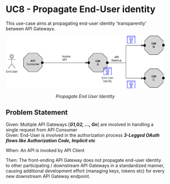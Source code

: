 # UC8 - Propagate End-User identity

This use-case aims at propagating end-user identity 'transparently' between API Gateways.

![propagate-end-user-identity](/media/propagate-end-user-identity.png)   <br>  
<p align="center">
<i>
Propagate End User Identity
<br/>
</i>


Problem Statement
-----------------

Given: Multiple API Gateways [_**G1,G2, ..., Gn**_] are involved in handling a single request from API Consumer  
Given: End-User is involved in the authorization process **_3-Legged OAuth flows like Authorization Code, Implicit etc_**  

When: An API is invoked by API Client 

Then: The front-ending API Gateway does not propagate end-user identity to other participating / downstream API Gateways in a standardized manner, causing additional development effort (managing keys, tokens etc) for every new downstream API Gateway endpoint.

